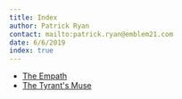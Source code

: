 ```yaml
---
title: Index
author: Patrick Ryan
contact: mailto:patrick.ryan@emblem21.com
date: 6/6/2019
index: true
---
```


* [The Empath](/2005/06/01/The-Empath)
* [The Tyrant's Muse](/2018/06/03/The-Tyrants-Muse)
